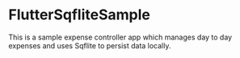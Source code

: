 # FlutterSqfliteSample
This is a sample expense controller app which manages day to day expenses and uses Sqflite to persist data locally.